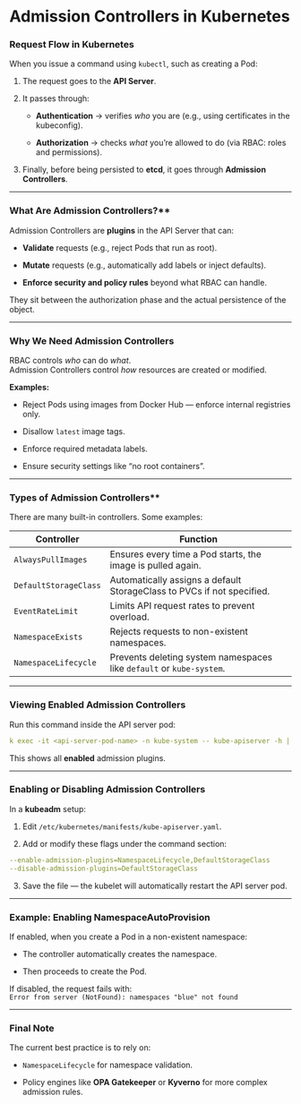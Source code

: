 
# Admission Controllers in Kubernetes

### **Request Flow in Kubernetes**

When you issue a command using `kubectl`, such as creating a Pod:

1. The request goes to the **API Server**.
    
2. It passes through:
    
    - **Authentication** → verifies _who_ you are (e.g., using certificates in the kubeconfig).
        
    - **Authorization** → checks _what_ you’re allowed to do (via RBAC: roles and permissions).
        
3. Finally, before being persisted to **etcd**, it goes through **Admission Controllers**.
    

---

### What Are Admission Controllers?**

Admission Controllers are **plugins** in the API Server that can:

- **Validate** requests (e.g., reject Pods that run as root).
    
- **Mutate** requests (e.g., automatically add labels or inject defaults).
    
- **Enforce security and policy rules** beyond what RBAC can handle.
    

They sit between the authorization phase and the actual persistence of the object.

---

### **Why We Need Admission Controllers**

RBAC controls _who_ can do _what_.  
Admission Controllers control _how_ resources are created or modified.

**Examples:**

- Reject Pods using images from Docker Hub — enforce internal registries only.
    
- Disallow `latest` image tags.
    
- Enforce required metadata labels.
    
- Ensure security settings like “no root containers”.
    

---

### Types of Admission Controllers**

There are many built-in controllers. Some examples:

|Controller|Function|
|---|---|
|`AlwaysPullImages`|Ensures every time a Pod starts, the image is pulled again.|
|`DefaultStorageClass`|Automatically assigns a default StorageClass to PVCs if not specified.|
|`EventRateLimit`|Limits API request rates to prevent overload.|
|`NamespaceExists`|Rejects requests to non-existent namespaces.|
|`NamespaceLifecycle`|Prevents deleting system namespaces like `default` or `kube-system`.|

---

### **Viewing Enabled Admission Controllers**

Run this command inside the API server pod:

```yaml
k exec -it <api-server-pod-name> -n kube-system -- kube-apiserver -h | grep enable-admission-plugins
```

This shows all **enabled** admission plugins.

---

### **Enabling or Disabling Admission Controllers**

In a **kubeadm** setup:

1. Edit `/etc/kubernetes/manifests/kube-apiserver.yaml`.
    
2. Add or modify these flags under the command section:

```yaml
--enable-admission-plugins=NamespaceLifecycle,DefaultStorageClass
--disable-admission-plugins=DefaultStorageClass
```

3. Save the file — the kubelet will automatically restart the API server pod.

---

### **Example: Enabling NamespaceAutoProvision**

If enabled, when you create a Pod in a non-existent namespace:

- The controller automatically creates the namespace.
    
- Then proceeds to create the Pod.
    

If disabled, the request fails with:  
`Error from server (NotFound): namespaces "blue" not found`

---

### **Final Note**

The current best practice is to rely on:

- `NamespaceLifecycle` for namespace validation.
    
- Policy engines like **OPA Gatekeeper** or **Kyverno** for more complex admission rules.